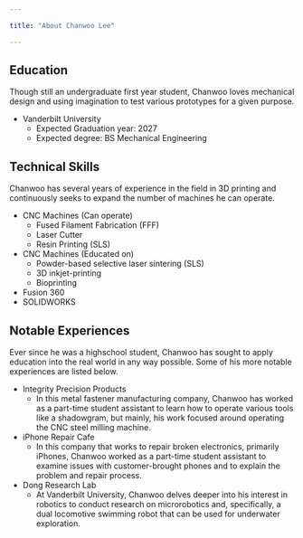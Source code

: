 ```yaml
---

title: "About Chanwoo Lee"

---
```


## Education


Though still an undergraduate first year student, Chanwoo loves mechanical design and using imagination to test various prototypes for a given purpose. 

* Vanderbilt University
  * Expected Graduation year: 2027
  * Expected degree: BS Mechanical Engineering

## Technical Skills

Chanwoo has several years of experience in the field in 3D printing and continuously seeks to expand the number of machines he can operate.

* CNC Machines (Can operate)
  * Fused Filament Fabrication (FFF)
  * Laser Cutter
  * Resin Printing (SLS)
* CNC Machines (Educated on)
  * Powder-based selective laser sintering (SLS)
  * 3D inkjet-printing
  * Bioprinting 
* Fusion 360
* SOLIDWORKS

## Notable Experiences

Ever since he was a highschool student, Chanwoo has sought to apply education into the real world in any way possible. Some of his more notable experiences are listed below.

* Integrity Precision Products
   * In this metal fastener manufacturing company, Chanwoo has worked as a part-time student assistant to learn how to operate various tools like a shadowgram, but mainly, his work focused around operating the CNC steel milling machine.
* iPhone Repair Cafe
   * In this company that works to repair broken electronics, primarily iPhones, Chanwoo worked as a part-time student assistant to examine issues with customer-brought phones and to explain the problem and repair process. 
* Dong Research Lab
   * At Vanderbilt University, Chanwoo delves deeper into his interest in robotics to conduct research on microrobotics and, specifically, a dual locomotive swimming robot that can be used for underwater exploration.
